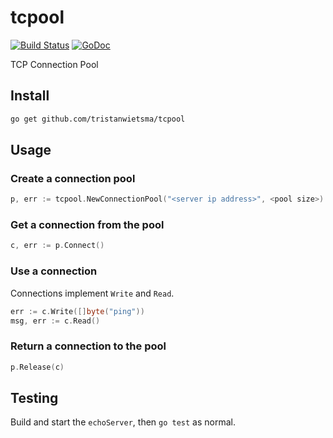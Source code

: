 # tcpool

[![Build Status](https://travis-ci.org/tristanwietsma/tcpool.svg?branch=master)](https://travis-ci.org/tristanwietsma/tcpool) [![GoDoc](https://godoc.org/github.com/tristanwietsma/tcpool?status.svg)](http://godoc.org/github.com/tristanwietsma/tcpool)

TCP Connection Pool

## Install

```bash
go get github.com/tristanwietsma/tcpool
```

## Usage

### Create a connection pool

```go
p, err := tcpool.NewConnectionPool("<server ip address>", <pool size>)
```

### Get a connection from the pool

```go
c, err := p.Connect()
```

### Use a connection

Connections implement `Write` and `Read`.

```go
err := c.Write([]byte("ping"))
msg, err := c.Read()
```

### Return a connection to the pool

```go
p.Release(c)
```

## Testing

Build and start the `echoServer`, then `go test` as normal.
